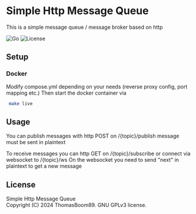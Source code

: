# Simple Http Message Queue

This is a simple message queue / message broker based on http

![Go](https://img.shields.io/github/go-mod/go-version/thomasboom89/simple-http-message-queue/main?style=for-the-badge)
![License](https://img.shields.io/badge/license-GNU%20GPLv3-green?style=for-the-badge)

## Setup

### Docker

Modify compose.yml depending on your needs (reverse proxy config, port mapping etc.)
Then start the docker container via

```zsh
 make live
 ```

## Usage

You can publish messages with http POST on /{topic}/publish message must be sent in plaintext

To receive messages you can http GET on /{topic}/subscribe or connect via websocket to /{topic}/ws
On the websocket you need to send "next" in plaintext to get a new message

## License

Simple Http Message Queue \
Copyright (C) 2024 ThomasBoom89. GNU GPLv3 license.
